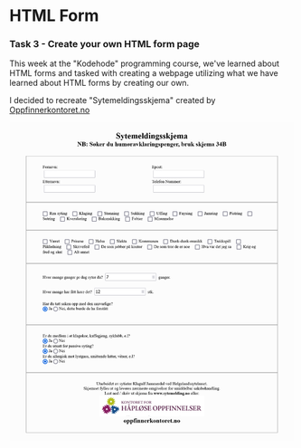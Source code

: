 # HTML Form
 ### Task 3 - Create your own HTML form page
 
 This week at the "Kodehode" programming course, we've learned about HTML forms and tasked with creating a webpage utilizing what we have learned about HTML forms by creating our own.

 I decided to recreate "Sytemeldingsskjema" created by [Oppfinnerkontoret.no](https://oppfinnerkontoret.no/sytemelding/)

 ![A preview image of the website.](./assets/images/page-preview.png)